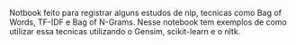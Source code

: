 Notbook feito para registrar alguns estudos de nlp, tecnicas como Bag of Words, TF-IDF e Bag of N-Grams.
Nesse notebook tem exemplos de como utilizar essa tecnicas utilizando o Gensim, scikit-learn e o nltk.
